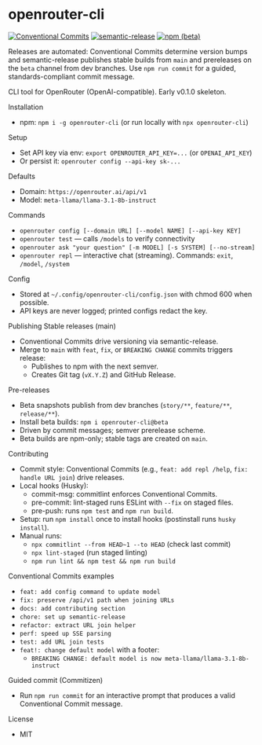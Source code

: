 # openrouter-cli

[![Conventional Commits](https://img.shields.io/badge/Conventional%20Commits-1.0.0-yellow.svg)](https://www.conventionalcommits.org)
[![semantic-release](https://img.shields.io/badge/semantic--release-automated-green?logo=semantic-release)](https://semantic-release.gitbook.io)
[![npm (beta)](https://img.shields.io/npm/v/openrouter-cli/beta)](https://www.npmjs.com/package/openrouter-cli)

Releases are automated: Conventional Commits determine version bumps and semantic-release publishes stable builds from `main` and prereleases on the `beta` channel from dev branches. Use `npm run commit` for a guided, standards-compliant commit message.

CLI tool for OpenRouter (OpenAI-compatible). Early v0.1.0 skeleton.

Installation
- npm: `npm i -g openrouter-cli` (or run locally with `npx openrouter-cli`)

Setup
- Set API key via env: `export OPENROUTER_API_KEY=...` (or `OPENAI_API_KEY`)
- Or persist it: `openrouter config --api-key sk-...`

Defaults
- Domain: `https://openrouter.ai/api/v1`
- Model: `meta-llama/llama-3.1-8b-instruct`

Commands
- `openrouter config [--domain URL] [--model NAME] [--api-key KEY]`
- `openrouter test` — calls `/models` to verify connectivity
- `openrouter ask "your question" [-m MODEL] [-s SYSTEM] [--no-stream]`
- `openrouter repl` — interactive chat (streaming). Commands: `exit`, `/model`, `/system`

Config
- Stored at `~/.config/openrouter-cli/config.json` with chmod 600 when possible.
- API keys are never logged; printed configs redact the key.

Publishing
Stable releases (main)
- Conventional Commits drive versioning via semantic-release.
- Merge to `main` with `feat`, `fix`, or `BREAKING CHANGE` commits triggers release:
  - Publishes to npm with the next semver.
  - Creates Git tag (`vX.Y.Z`) and GitHub Release.

Pre-releases
- Beta snapshots publish from dev branches (`story/**`, `feature/**`, `release/**`).
- Install beta builds: `npm i openrouter-cli@beta`
- Driven by commit messages; semver prerelease scheme.
- Beta builds are npm-only; stable tags are created on `main`.

Contributing
- Commit style: Conventional Commits (e.g., `feat: add repl /help`, `fix: handle URL join`) drive releases.
- Local hooks (Husky):
  - commit-msg: commitlint enforces Conventional Commits.
  - pre-commit: lint-staged runs ESLint with `--fix` on staged files.
  - pre-push: runs `npm test` and `npm run build`.
- Setup: run `npm install` once to install hooks (postinstall runs `husky install`).
- Manual runs:
  - `npx commitlint --from HEAD~1 --to HEAD` (check last commit)
  - `npx lint-staged` (run staged linting)
  - `npm run lint && npm test && npm run build`

Conventional Commits examples
- `feat: add config command to update model`
- `fix: preserve /api/v1 path when joining URLs`
- `docs: add contributing section`
- `chore: set up semantic-release`
- `refactor: extract URL join helper`
- `perf: speed up SSE parsing`
- `test: add URL join tests`
- `feat!: change default model` with a footer:
  - `BREAKING CHANGE: default model is now meta-llama/llama-3.1-8b-instruct`

Guided commit (Commitizen)
- Run `npm run commit` for an interactive prompt that produces a valid Conventional Commit message.

License
- MIT
